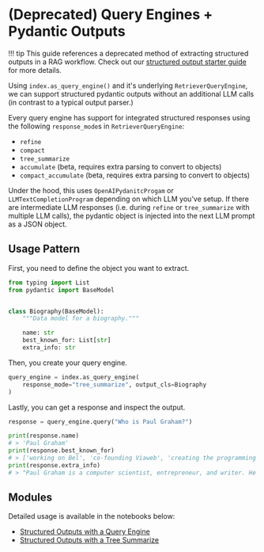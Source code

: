 # (Deprecated) Query Engines + Pydantic Outputs

!!! tip
    This guide references a deprecated method of extracting structured outputs in a RAG workflow. Check out our [structured output starter guide](/python/examples/structured_outputs/structured_outputs) for more details.

Using `index.as_query_engine()` and it's underlying `RetrieverQueryEngine`, we can support structured pydantic outputs without an additional LLM calls (in contrast to a typical output parser.)

Every query engine has support for integrated structured responses using the following `response_mode`s in `RetrieverQueryEngine`:

- `refine`
- `compact`
- `tree_summarize`
- `accumulate` (beta, requires extra parsing to convert to objects)
- `compact_accumulate` (beta, requires extra parsing to convert to objects)

Under the hood, this uses `OpenAIPydanitcProgam` or `LLMTextCompletionProgram` depending on which LLM you've setup. If there are intermediate LLM responses (i.e. during `refine` or `tree_summarize` with multiple LLM calls), the pydantic object is injected into the next LLM prompt as a JSON object.

## Usage Pattern

First, you need to define the object you want to extract.

```python
from typing import List
from pydantic import BaseModel


class Biography(BaseModel):
    """Data model for a biography."""

    name: str
    best_known_for: List[str]
    extra_info: str
```

Then, you create your query engine.

```python
query_engine = index.as_query_engine(
    response_mode="tree_summarize", output_cls=Biography
)
```

Lastly, you can get a response and inspect the output.

```python
response = query_engine.query("Who is Paul Graham?")

print(response.name)
# > 'Paul Graham'
print(response.best_known_for)
# > ['working on Bel', 'co-founding Viaweb', 'creating the programming language Arc']
print(response.extra_info)
# > "Paul Graham is a computer scientist, entrepreneur, and writer. He is best known      for ..."
```

## Modules

Detailed usage is available in the notebooks below:

- [Structured Outputs with a Query Engine](/python/examples/query_engine/pydantic_query_engine)
- [Structured Outputs with a Tree Summarize](/python/examples/response_synthesizers/pydantic_tree_summarize)
